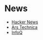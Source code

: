 # News

- [Hacker News](https://news.ycombinator.com/)
- [Ars Technica](https://arstechnica.com/)
- [InfoQ](https://www.infoq.com/)
